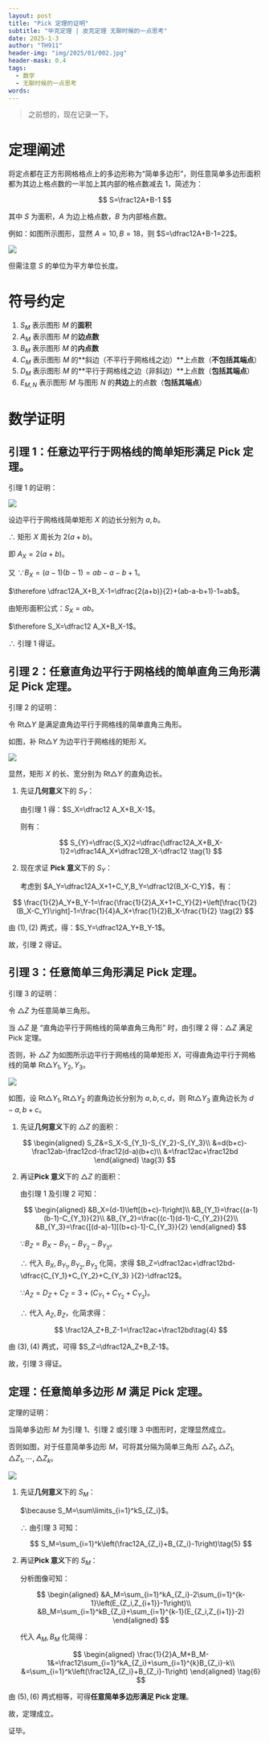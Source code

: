 ```yaml
---
layout: post
title: "Pick 定理的证明"
subtitle: "毕克定理 | 皮克定理 无聊时候的一点思考"
date: 2025-1-3
author: "TH911"
header-img: "img/2025/01/002.jpg"
header-mask: 0.4
tags:
  - 数学
  - 无聊时候的一点思考
words:
---
```


> 之前想的，现在记录一下。

# 定理阐述

将定点都在正方形网格格点上的多边形称为“简单多边形”，则任意简单多边形面积都为其边上格点数的一半加上其内部的格点数减去 $1$，简述为：

$$
S=\frac12A+B-1
$$

其中 $S$ 为面积，$A$ 为边上格点数，$B$ 为内部格点数。

例如：如图所示图形，显然 $A=10,B=18$，则 $S=\dfrac12A+B-1=22$。

![](/img/2025/01/004.svg)

但需注意 $S$ 的单位为平方单位长度。

# 符号约定

1. $S_M$ 表示图形 $M$ 的**面积**
2. $A_M$ 表示图形 $M$ 的**边点数**
3. $B_M$ 表示图形 $M$ 的**内点数**
4. $C_M$ 表示图形 $M$ 的**斜边（不平行于网格线之边）**上点数（**不包括其端点**）
5. $D_M$ 表示图形 $M$ 的**平行于网格线之边（非斜边）**上点数（**包括其端点**）
6. $E_{M,N}$ 表示图形 $M$ 与图形 $N$ 的**共边**上的点数（**包括其端点**）

# 数学证明

## 引理 $1$：任意边平行于网格线的简单矩形满足 Pick 定理。

引理 $1$ 的证明：

![](/img/2025/01/005.svg)

设边平行于网格线简单矩形 $X$ 的边长分别为 $a,b$。

$\therefore$ 矩形 $X$ 周长为 $2(a+b)$。

即 $A_X=2(a+b)$。

又 $\because B_X=(a-1)(b-1)=ab-a-b+1$。

$\therefore \dfrac12A_X+B_X-1=\dfrac{2(a+b)}{2}+(ab-a-b+1)-1=ab$。

由矩形面积公式：$S_X=ab$。

$\therefore S_X=\dfrac12 A_X+B_X-1$。

$\therefore$ 引理 $1$ 得证。

## 引理 $2$：任意直角边平行于网格线的简单直角三角形满足 Pick 定理。

引理 $2$ 的证明：

令 $\text{Rt}\triangle Y$ 是满足直角边平行于网格线的简单直角三角形。

如图，补 $\text{Rt}\triangle Y$ 为边平行于网格线的矩形 $X$。

![](/img/2025/01/006.svg)

显然，矩形 $X$ 的长、宽分别为 $\text{Rt}\triangle Y$ 的直角边长。

1. 先证**几何意义**下的 $S_Y$：

   由引理 $1$ 得：$S_X=\dfrac12 A_X+B_X-1$。

   则有：

   $$
   S_{Y}=\dfrac{S_X}2=\dfrac{\dfrac12A_X+B_X-1}2=\dfrac14A_X+\dfrac12B_X-\dfrac12
   \tag{1}
   $$

2. 现在求证 **Pick 意义**下的 $S_Y$：

   考虑到 $A_Y=\dfrac12A_X+1+C_Y,B_Y=\dfrac12(B_X-C_Y)$，有：

$$
\frac{1}{2}A_Y+B_Y-1=\frac{\frac{1}{2}A_X+1+C_Y}{2}+\left[\frac{1}{2}(B_X-C_Y)\right]-1=\frac{1}{4}A_X+\frac{1}{2}B_X-\frac{1}{2}
\tag{2}
$$

由 $(1),(2)$ 两式，得：$S_Y=\dfrac12A_Y+B_Y-1$。

故，引理 $2$ 得证。

## 引理 $3$：任意简单三角形满足 Pick 定理。

引理 $3$ 的证明：

令 $\triangle Z$ 为任意简单三角形。

当 $\triangle Z$ 是 “直角边平行于网格线的简单直角三角形” 时，由引理 $2$ 得：$\triangle Z$ 满足 Pick 定理。

否则，补 $\triangle Z$ 为如图所示边平行于网格线的简单矩形 $X$，可得直角边平行于网格线的简单 $\text{Rt}\triangle Y_1,Y_2,Y_3$。

![](/img/2025/01/007.svg)

如图，设 $\text{Rt}\triangle Y_1,\text{Rt}\triangle Y_2$ 的直角边长分别为 $a,b,c,d$，则 $\text{Rt}\triangle Y_3$ 直角边长为 $d-a,b+c$。

1. 先证**几何意义**下的 $\triangle Z$ 的面积：

$$
\begin{aligned}
S_Z&=S_X-S_{Y_1}-S_{Y_2}-S_{Y_3}\\
&=d(b+c)-\frac12ab-\frac12cd-\frac12(d-a)(b+c)\\
&=\frac12ac+\frac12bd
\end{aligned}
\tag{3}
$$

2. 再证**Pick 意义**下的 $\triangle Z$ 的面积：

   由引理 $1$ 及引理 $2$ 可知：
   
   $$
   \begin{aligned}
   &B_X=(d-1)\left[(b+c)-1\right]\\
   &B_{Y_1}=\frac{(a-1)(b-1)-C_{Y_1}}{2}\\
   &B_{Y_2}=\frac{(c-1)(d-1)-C_{Y_2}}{2}\\
   &B_{Y_3}=\frac{[(d-a)-1][(b+c)-1]-C_{Y_3}}{2}
   \end{aligned}
   $$
   
   $\because B_Z=B_X-B_{Y_1}-B_{Y_2}-B_{Y_3}$。
   
   $\therefore$ 代入 $B_X,B_{Y_1},B_{Y_2},B_{Y_3}$ 化简，求得 $B_Z=\dfrac12ac+\dfrac12bd-\dfrac{C_{Y_1}+C_{Y_2}+C_{Y_3} }{2}-\dfrac12$。
   
   $\because A_Z=D_Z+C_Z=3+(C_{Y_1}+C_{Y_2}+C_{Y_3})$。
   
   $\therefore$ 代入 $A_Z,B_Z$，化简求得：
   
   $$
   \frac12A_Z+B_Z-1=\frac12ac+\frac12bd\tag{4}
   $$
   

由 $(3),(4)$ 两式，可得 $S_Z=\dfrac12A_Z+B_Z-1$。

故，引理 $3$ 得证。

## 定理：任意简单多边形 $M$ 满足 Pick 定理。

定理的证明：

当简单多边形 $M$ 为引理 $1$、引理 $2$ 或引理 $3$ 中图形时，定理显然成立。

否则如图，对于任意简单多边形 $M$，可将其分隔为简单三角形 $\triangle Z_1,\triangle Z_1,\triangle Z_1,\cdots,\triangle Z_k$。

![](/img/2025/01/008.svg)

1. 先证**几何意义**下的 $S_M$：

   $\because S_M=\sum\limits_{i=1}^kS_{Z_i}$。

   $\therefore$ 由引理 $3$ 可知：

   $$
   S_M=\sum_{i=1}^k\left(\frac12A_{Z_i}+B_{Z_i}-1\right)\tag{5}
   $$

2. 再证**Pick 意义**下的 $S_M$：

   分析图像可知：
   
   $$
   \begin{aligned}
   &A_M=\sum_{i=1}^kA_{Z_i}-2\sum_{i=1}^{k-1}\left(E_{Z_i,Z_{i+1}}-1\right)\\
   &B_M=\sum_{i=1}^kB_{Z_i}+\sum_{i=1}^{k-1}(E_{Z_i,Z_{i+1}}-2)
   \end{aligned}
   $$

   代入 $A_M,B_M$ 化简得：
   
   $$
   \begin{aligned}
   \frac{1}{2}A_M+B_M-1&=\frac12\sum_{i=1}^kA_{Z_i}+\sum_{i=1}^{k}B_{Z_i}-k\\
   &=\sum_{i=1}^k\left(\frac12A_{Z_i}+B_{Z_i}-1\right)
   \end{aligned}
   \tag{6}
   $$

由 $(5),(6)$ 两式相等，可得**任意简单多边形满足 Pick 定理**。

故，定理成立。



证毕。
